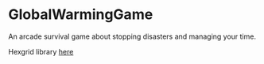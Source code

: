 # GlobalWarmingGame
An arcade survival game about stopping disasters and managing your time.

Hexgrid library [here](https://aurelwu.itch.io/hexmaplibrary)
